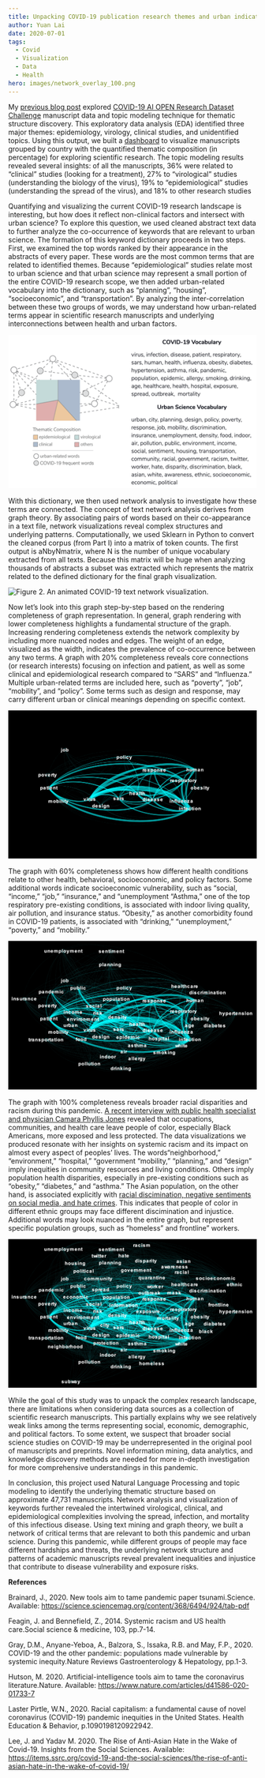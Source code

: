 ```yaml
---
title: Unpacking COVID-19 publication research themes and urban indications (Part II)
author: Yuan Lai
date: 2020-07-01
tags:
  - Covid
  - Visualization
  - Data
  - Health
hero: images/network_overlay_100.png
---
```

My [previous blog post](https://blog.civicdatadesignlab.mit.edu/unpacking-covid-19-publication-research-themes-and-urban-indications-(part-i)) explored [COVID-19 AI OPEN Research Dataset Challenge](https://www.kaggle.com/allen-institute-for-ai/CORD-19-research-challenge) manuscript data and topic modeling technique for thematic structure discovery. This exploratory data analysis (EDA) identified three major themes: epidemiology, virology, clinical studies, and unidentified topics. Using this output, we built a [dashboard](https://public.tableau.com/profile/yuan5273#!/vizhome/COVID-19OpenResearchViz/Dashboard1) to visualize manuscripts grouped by country with the quantified thematic composition (in percentage) for exploring scientific research. The topic modeling results revealed several insights: of all the manuscripts, 36% were related to “clinical” studies (looking for a treatment), 27% to “virological” studies (understanding the biology of the virus), 19% to “epidemiological” studies (understanding the spread of the virus), and 18% to other research studies

Quantifying and visualizing the current COVID-19 research landscape is interesting, but how does it reflect non-clinical factors and intersect with urban science? To explore this question, we used cleaned abstract text data to further analyze the co-occurrence of keywords that are relevant to urban science. The formation of this keyword dictionary proceeds in two steps. First, we examined the top words ranked by their appearance in the abstracts of every paper. These words are the most common terms that are related to identified themes. Because “epidemiological” studies relate most to urban science and that urban science may represent a small portion of the entire COVID-19 research scope, we then added urban-related vocabulary into the dictionary, such as “planning”, “housing”, “socioeconomic”, and “transportation”. By analyzing the inter-correlation between these two groups of words, we may understand how urban-related terms appear in scientific research manuscripts and underlying interconnections between health and urban factors.

![](images/screen-shot-2020-07-01-at-7.34.01-pm.png "Figure 1. A dictionary with COVID-19 and urban-related vocabulary.")

With this dictionary, we then used network analysis to investigate how these terms are connected. The concept of text network analysis derives from graph theory. By associating pairs of words based on their co-appearance in a text file, network visualizations reveal complex structures and underlying patterns. Computationally, we used Sklearn in Python to convert the cleaned corpus (from Part I) into a matrix of token counts. The first output is aNbyNmatrix, where N is the number of unique vocabulary extracted from all texts. Because this matrix will be huge when analyzing thousands of abstracts a subset was extracted which represents the matrix related to the defined dictionary for the final graph visualization.

![](images/network_growth_animation.gif "Figure 2. An animated COVID-19 text network visualization.")

Now let’s look into this graph step-by-step based on the rendering completeness of graph representation. In general, graph rendering with lower completeness highlights a fundamental structure of the graph. Increasing rendering completeness extends the network complexity by including more nuanced nodes and edges. The weight of an edge, visualized as the width, indicates the prevalence of co-occurrence between any two terms. A graph with 20% completeness reveals core connections (or research interests) focusing on infection and patient, as well as some clinical and epidemiological research compared to “SARS” and “Influenza.” Multiple urban-related terms are included here, such as “poverty”, “job”, “mobility”, and “policy”. Some terms such as design and response, may carry different urban or clinical meanings depending on specific context.

![](images/network_overlay_20.png "Figure 3. COVID-19 text network visualization with 20% completeness.")

The graph with 60% completeness shows how different health conditions relate to other health, behavioral, socioeconomic, and policy factors. Some additional words indicate socioeconomic vulnerability, such as “social, “income,” “job,” “insurance,” and “unemployment “Asthma,” one of the top respiratory pre-existing conditions, is associated with indoor living quality, air pollution, and insurance status. “Obesity,” as another comorbidity found in COVID-19 patients, is associated with “drinking,” “unemployment,” “poverty,” and “mobility.”

![](images/network_overlay_60.png "Figure 4. COVID-19 text network visualization with 60% completeness.")

The graph with 100% completeness reveals broader racial disparities and racism during this pandemic. [A recent interview with public health specialist and physician Camara Phyllis Jones](https://www.scientificamerican.com/article/why-racism-not-race-is-a-risk-factor-for-dying-of-covid-191/) revealed that occupations, communities, and health care leave people of color, especially Black Americans, more exposed and less protected. The data visualizations we produced resonate with her insights on systemic racism and its impact on almost every aspect of peoples’ lives. The words“neighborhood,” “environment,” “hospital,” “government “mobility,” “planning,” and “design” imply inequities in community resources and living conditions. Others imply population health disparities, especially in pre-existing conditions such as “obesity,” “diabetes,” and “asthma.” The Asian population, on the other hand, is associated explicitly with [racial discimination, negative sentiments on social media, and hate crimes](https://items.ssrc.org/covid-19-and-the-social-sciences/the-rise-of-anti-asian-hate-in-the-wake-of-covid-19/). This indicates that people of color in different ethnic groups may face different discimination and injustice. Additional words may look nuanced in the entire graph, but represent specific population groups, such as “homeless” and frontline” workers.

![](images/network_overlay_100.png "Figure 5. COVID-19 text network visualization with 100% completeness.")

While the goal of this study was to unpack the complex research landscape, there are limitations when considering data sources as a collection of scientific research manuscripts. This partially explains why we see relatively weak links among the terms representing social, economic, demographic, and political factors. To some extent, we suspect that broader social science studies on COVID-19 may be underrepresented in the original pool of manuscripts and preprints. Novel information mining, data analytics, and knowledge discovery methods are needed for more in-depth investigation for more comprehensive understandings in this pandemic.

In conclusion, this project used Natural Language Processing and topic modeling to identify the underlying thematic structure based on approximate 47,731 manuscripts. Network analysis and visualization of keywords further revealed the intertwined virological, clinical, and epidemiological complexities involving the spread, infection, and mortality of this infectious disease. Using text mining and graph theory, we built a network of critical terms that are relevant to both this pandemic and urban science. During this pandemic, while different groups of people may face different hardships and threats, the underlying network structure and patterns of academic manuscripts reveal prevalent inequalities and injustice that contribute to disease vulnerability and exposure risks.

**References**

Brainard, J., 2020. New tools aim to tame pandemic paper tsunami.Science. Available: <https://science.sciencemag.org/content/368/6494/924/tab-pdf>

Feagin, J. and Bennefield, Z., 2014. Systemic racism and US health care.Social science & medicine, 103, pp.7-14.

Gray, D.M., Anyane-Yeboa, A., Balzora, S., Issaka, R.B. and May, F.P., 2020. COVID-19 and the other pandemic: populations made vulnerable by systemic inequity.Nature Reviews Gastroenterology & Hepatology, pp.1-3.

Hutson, M. 2020. Artificial-intelligence tools aim to tame the coronavirus literature.Nature. Available: <https://www.nature.com/articles/d41586-020-01733-7>

Laster Pirtle, W.N., 2020. Racial capitalism: a fundamental cause of novel coronavirus (COVID-19) pandemic inequities in the United States. Health Education & Behavior, p.1090198120922942.

Lee, J. and Yadav M. 2020. The Rise of Anti-Asian Hate in the Wake of Covid-19. Insights from the Social Sciences. Available: <https://items.ssrc.org/covid-19-and-the-social-sciences/the-rise-of-anti-asian-hate-in-the-wake-of-covid-19/>